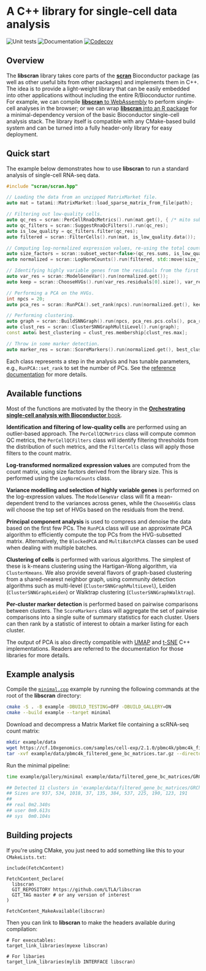 # A C++ library for single-cell data analysis

![Unit tests](https://github.com/LTLA/libscran/actions/workflows/run-tests.yaml/badge.svg)
![Documentation](https://github.com/LTLA/libscran/actions/workflows/doxygenate.yaml/badge.svg)
[![Codecov](https://codecov.io/gh/LTLA/libscran/branch/master/graph/badge.svg?token=CPER7Q7FEH)](https://codecov.io/gh/LTLA/libscran)

## Overview 

The **libscran** library takes core parts of the [**scran**](https://github.com/MarioniLab/scran) Bioconductor package (as well as other useful bits from other packages) and implements them in C++.
The idea is to provide a light-weight library that can be easily embedded into other applications without including the entire R/Bioconductor runtime.
For example, we can compile [**libscran** to WebAssembly](https://github.com/jkanche/scran.js) to perform single-cell analyses in the browser;
or we can wrap [**libscran** into an R package](https://github.com/LTLA/scran.chan) for a minimal-dependency version of the basic Bioconductor single-cell analysis stack.
The library itself is compatible with any CMake-based build system and can be turned into a fully header-only library for easy deployment.

## Quick start

The example below demonstrates how to use **libscran** to run a standard analysis of single-cell RNA-seq data.

```cpp
#include "scran/scran.hpp"

// Loading the data from an unzipped MatrixMarket file.
auto mat = tatami::MatrixMarket::load_sparse_matrix_from_file(path);

// Filtering out low-quality cells. 
auto qc_res = scran::PerCellRnaQcMetrics().run(mat.get(), { /* mito subset definitions go here */ });
auto qc_filters = scran::SuggestRnaQcFilters().run(qc_res);
auto is_low_quality = qc_filters.filter(qc_res);
auto filtered = scran::FilterCells().run(mat, is_low_quality.data());

// Computing log-normalized expression values, re-using the total count from the QC step.
auto size_factors = scran::subset_vector<false>(qc_res.sums, is_low_quality.data());
auto normalized = scran::LogNormCounts().run(filtered, std::move(size_factors));

// Identifying highly variable genes from the residuals from the first (and only) batch.
auto var_res = scran::ModelGeneVar().run(normalized.get());
auto keep = scran::ChooseHVGs().run(var_res.residuals[0].size(), var_res.residuals[0].data());

// Performing a PCA on the HVGs. 
int npcs = 20;
auto pca_res = scran::RunPCA().set_rank(npcs).run(normalized.get(), keep.data());

// Performing clustering.
auto graph = scran::BuildSNNGraph().run(npcs, pca_res.pcs.cols(), pca_res.pcs.data());
auto clust_res = scran::ClusterSNNGraphMultiLevel().run(graph);
const auto& best_clustering = clust_res.membership[clust_res.max];

// Throw in some marker detection.
auto marker_res = scran::ScoreMarkers().run(normalized.get(), best_clustering.data());
```

Each class represents a step in the analysis and has tunable parameters, e.g., `RunPCA::set_rank` to set the number of PCs.
See the [reference documentation](https://ltla.github.io/libscran/) for more details.

## Available functions

Most of the functions are motivated by the theory in the [**Orchestrating single-cell analysis with Bioconductor** book](https://bioconductor.org/books/release/OSCA/).

**Identification and filtering of low-quality cells** are performed using an outlier-based approach.
The `PerCellQCMetrics` class will compute common QC metrics, 
the `PerCellQCFilters` class will identify filtering thresholds from the distribution of such metrics,
and the `FilterCells` class will apply those filters to the count matrix.

**Log-transformed normalized expression values** are computed from the count matrix,
using size factors derived from the library size.
This is performed using the `LogNormCounts` class.

**Variance modelling and selection of highly variable genes** is performed on the log-expression values.
The `ModelGeneVar` class will fit a mean-dependent trend to the variances across genes,
while the `ChooseHVGs` class will choose the top set of HVGs based on the residuals from the trend.

**Principal component analysis** is used to compress and denoise the data based on the first few PCs.
The `RunPCA` class will use an approximate PCA algorithm to efficiently compute the top PCs from the HVG-subsetted matrix.
Alternatively, the `BlockedPCA` and `MultiBatchPCA` classes can be used when dealing with multiple batches.

**Clustering of cells** is performed with various algorithms.
The simplest of these is k-means clustering using the Hartigan-Wong algorithm, via `ClusterKmeans`.
We also provide several flavors of graph-based clustering from a shared-nearest neighbor graph,
using community detection algorithms such as multi-level (`ClusterSNNGraphMultiLevel`), Leiden (`ClusterSNNGraphLeiden`) or Walktrap clustering (`ClusterSNNGraphWalktrap`).

**Per-cluster marker detection** is performed based on pairwise comparisons between clusters.
The `ScoreMarkers` class will aggregate the set of pairwise comparisons into a single suite of summary statistics for each cluster.
Users can then rank by a statistic of interest to obtain a marker listing for each cluster.

The output of PCA is also directly compatible with [UMAP](https://github.com/LTLA/umappp) and [t-SNE](https://github.com/LTLA/qdtsne) C++ implementations.
Readers are referred to the documentation for those libraries for more details.

## Example analysis

Compile the [`minimal.cpp`](https://github.com/LTLA/libscran/blob/master/gallery/minimal.cpp) example by running the following commands at the root of the **libscran** directory:

```sh
cmake -S . -B example -DBUILD_TESTING=OFF -DBUILD_GALLERY=ON
cmake --build example --target minimal
```

Download and decompress a Matrix Market file containing a scRNA-seq count matrix:

```sh
mkdir example/data
wget https://cf.10xgenomics.com/samples/cell-exp/2.1.0/pbmc4k/pbmc4k_filtered_gene_bc_matrices.tar.gz -P example/data
tar -xvf example/data/pbmc4k_filtered_gene_bc_matrices.tar.gz --directory example/data
```

Run the minimal pipeline:

```sh
time example/gallery/minimal example/data/filtered_gene_bc_matrices/GRCh38/matrix.mtx

## Detected 11 clusters in 'example/data/filtered_gene_bc_matrices/GRCh38/matrix.mtx'
## Sizes are 937, 534, 1018, 37, 135, 384, 537, 225, 190, 123, 191
##
## real	0m2.340s
## user	0m9.613s
## sys	0m0.104s
```

## Building projects 

If you're using CMake, you just need to add something like this to your `CMakeLists.txt`:

```
include(FetchContent)

FetchContent_Declare(
  libscran
  GIT_REPOSITORY https://github.com/LTLA/libscran
  GIT_TAG master # or any version of interest 
)

FetchContent_MakeAvailable(libscran)
```

Then you can link to **libscran** to make the headers available during compilation:

```
# For executables:
target_link_libraries(myexe libscran)

# For libaries
target_link_libraries(mylib INTERFACE libscran)
```


